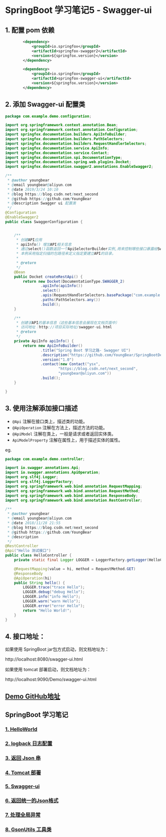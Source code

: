 # SpringBoot 学习笔记5 - Swagger-ui

## 1. 配置 pom 依赖

```xml
        <dependency>
            <groupId>io.springfox</groupId>
            <artifactId>springfox-swagger2</artifactId>
            <version>${springfox.version}</version>
        </dependency>

        <dependency>
            <groupId>io.springfox</groupId>
            <artifactId>springfox-swagger-ui</artifactId>
            <version>${springfox.version}</version>
        </dependency>
```

## 2. 添加 Swagger-ui 配置类

```java
package com.example.demo.configuration;

import org.springframework.context.annotation.Bean;
import org.springframework.context.annotation.Configuration;
import springfox.documentation.builders.ApiInfoBuilder;
import springfox.documentation.builders.PathSelectors;
import springfox.documentation.builders.RequestHandlerSelectors;
import springfox.documentation.service.ApiInfo;
import springfox.documentation.service.Contact;
import springfox.documentation.spi.DocumentationType;
import springfox.documentation.spring.web.plugins.Docket;
import springfox.documentation.swagger2.annotations.EnableSwagger2;

/**
 * @author youngbear
 * @email youngbear@aliyun.com
 * @date 2019/3/24 10:10
 * @blog https://blog.csdn.net/next_second
 * @github https://github.com/YoungBear
 * @description Swagger ui 配置类
 */
@Configuration
@EnableSwagger2
public class SwaggerConfiguration {


    /**
     * 创建API应用
     * apiInfo() 增加API相关信息
     * 通过select()函数返回一个ApiSelectorBuilder实例,用来控制哪些接口暴露给Swagger来展现，
     * 本例采用指定扫描的包路径来定义指定要建立API的目录。
     *
     * @return
     */
    @Bean
    public Docket createRestApi() {
        return new Docket(DocumentationType.SWAGGER_2)
                .apiInfo(apiInfo())
                .select()
                .apis(RequestHandlerSelectors.basePackage("com.example.demo.controller"))
                .paths(PathSelectors.any())
                .build();
    }

    /**
     * 创建该API的基本信息（这些基本信息会展现在文档页面中）
     * 访问地址：http://项目实际地址/swagger-ui.html
     * @return
     */
    private ApiInfo apiInfo() {
        return new ApiInfoBuilder()
                .title("Spring Boot 学习之路- Swagger UI")
                .description("https://github.com/YoungBear/SpringBootDemo")
                .version("1.0")
                .contact(new Contact("ysx",
                        "https://blog.csdn.net/next_second",
                        "youngbear@aliyun.com"))
                .build();
    }

}

```

## 3. 使用注解添加接口描述

- `@Api` 注解在接口类上，描述类的功能。
- `@ApiOperation` 注解在方法上，描述方法的功能。
- `@ApiModel` 注解在类上，一般是请求或者返回实体类。
- `ApiModelProperty` 注解在属性上，用于描述实体的属性。



eg.

```java
package com.example.demo.controller;

import io.swagger.annotations.Api;
import io.swagger.annotations.ApiOperation;
import org.slf4j.Logger;
import org.slf4j.LoggerFactory;
import org.springframework.web.bind.annotation.RequestMapping;
import org.springframework.web.bind.annotation.RequestMethod;
import org.springframework.web.bind.annotation.ResponseBody;
import org.springframework.web.bind.annotation.RestController;

/**
 * @author youngbear
 * @email youngbear@aliyun.com
 * @date 2018/11/28 21:55
 * @blog https://blog.csdn.net/next_second
 * @github https://github.com/YoungBear
 * @description
 */
@RestController
@Api("Hello 测试接口")
public class HelloController {
    private static final Logger LOGGER = LoggerFactory.getLogger(HelloController.class);

    @RequestMapping(value = hi, method = RequestMethod.GET)
    @ResponseBody
    @ApiOperation(hi)
    public String hello() {
        LOGGER.trace("trace Hello");
        LOGGER.debug("debug Hello");
        LOGGER.info("info Hello");
        LOGGER.warn("warn Hello");
        LOGGER.error("error Hello");
        return "Hello World!";
    }
}

```



## 4. 接口地址：

如果使用 SpringBoot jar包方式启动，则文档地址为：

http://localhost:8080/swagger-ui.html

如果使用 tomcat 部署启动，则文档地址为：

http://localhost:9090/Demo/swagger-ui.html



## [Demo GitHub地址](https://github.com/YoungBear/SpringBootDemo)



## SpringBoot 学习笔记

### [1. HelloWorld](./SpringBoot-1-HelloWorld.md)

### [2. logback 日志配置](./SpringBoot-2-logback.md)

### [3. 返回 Json 串](./SpringBoot-3-Json.md)

### [4. Tomcat 部署](./SpringBoot-4-Tomcat.md)

### [5. Swagger-ui](./SpringBoot-5-Swagger-ui.md)

### [6. 返回统一的Json格式](./SpringBoot-6-CommonJson.md)

### [7. 处理全局异常](./SpringBoot-7-GlobalExceptionHandler.md)

### [8. GsonUtils 工具类](./SpringBoot-8-GsonUtils.md)

